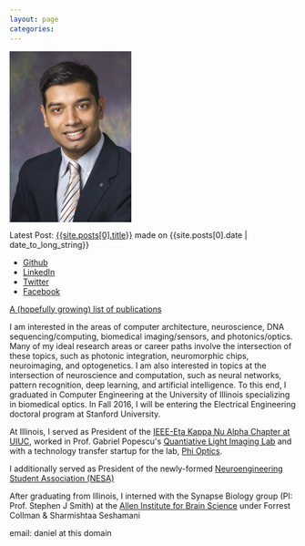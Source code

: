 ```yaml
---
layout: page
categories:
---
```


<img style="display:block" src="img/daniel.jpg" alt="Photo of Daniel Fernandes" height="300" />
<p>Latest Post: <a href="{{site.posts[0].url}}">{{site.posts[0].title}}</a> made on {{site.posts[0].date | date_to_long_string}} </p>
<ul>
    <li><a href="https://github.com/daferna">Github</a></li>
    <li><a href="http://www.linkedin.com/in/daferna">LinkedIn</a></li>
    <li><a href="https://twitter.com/daferna2">Twitter</a></li>
    <li><a href="https://facebook.com/dfernandes">Facebook</a></li>
</ul>
<p><a href="/publications">A (hopefully growing) list of publications</a></p>
<p>I am interested in the areas of computer architecture, neuroscience, DNA sequencing/computing, biomedical imaging/sensors, and photonics/optics. Many of my ideal research areas or career paths involve the intersection of these topics, such as photonic integration, neuromorphic chips, neuroimaging, and optogenetics. I am also interested in topics at the intersection of neuroscience and computation, such as neural networks, pattern recognition, deep learning, and artificial intelligence. To this end, I graduated in Computer Engineering at the University of Illinois specializing in biomedical optics. In Fall 2016, I will be entering the Electrical Engineering doctoral program at Stanford University.</p>
<p>At Illinois, I served as President of the <a href="http://hkn.illinois.edu">IEEE-Eta Kappa Nu Alpha Chapter at UIUC</a>, worked in Prof. Gabriel Popescu's <a href="http://light.ece.illinois.edu">Quantiative Light Imaging Lab</a> and with a technology transfer startup for the lab, <a href="http://phioptics.com/">Phi Optics</a>.</p>
<p>I additionally served as President of the newly-formed <a href="https://publish.illinois.edu/neuroengineering/">Neuroengineering Student Association (NESA)</a></p>
<p>After graduating from Illinois, I interned with the Synapse Biology group (PI: Prof. Stephen J Smith) at the <a href="http://alleninstitute.org">Allen Institute for Brain Science</a> under Forrest Collman & Sharmishtaa Seshamani</p>
<p>email: daniel at this domain</p>
<!--
<h4 style="display:inline">डेनियल फर्नांडीस</h4>
-->
